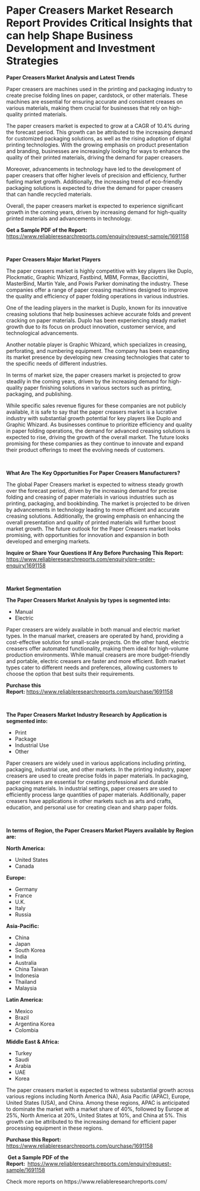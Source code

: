 <p><h1>Paper Creasers Market Research Report Provides Critical Insights that can help Shape Business Development and Investment Strategies</h1></p><p><strong>Paper Creasers Market Analysis and Latest Trends</strong></p>
<p><p>Paper creasers are machines used in the printing and packaging industry to create precise folding lines on paper, cardstock, or other materials. These machines are essential for ensuring accurate and consistent creases on various materials, making them crucial for businesses that rely on high-quality printed materials.</p><p>The paper creasers market is expected to grow at a CAGR of 10.4% during the forecast period. This growth can be attributed to the increasing demand for customized packaging solutions, as well as the rising adoption of digital printing technologies. With the growing emphasis on product presentation and branding, businesses are increasingly looking for ways to enhance the quality of their printed materials, driving the demand for paper creasers.</p><p>Moreover, advancements in technology have led to the development of paper creasers that offer higher levels of precision and efficiency, further fueling market growth. Additionally, the increasing trend of eco-friendly packaging solutions is expected to drive the demand for paper creasers that can handle recycled materials.</p><p>Overall, the paper creasers market is expected to experience significant growth in the coming years, driven by increasing demand for high-quality printed materials and advancements in technology.</p></p>
<p><strong>Get a Sample PDF of the Report:&nbsp;</strong> <a href="https://www.reliableresearchreports.com/enquiry/request-sample/1691158">https://www.reliableresearchreports.com/enquiry/request-sample/1691158</a></p>
<p>&nbsp;</p>
<p><strong>Paper Creasers Major Market Players</strong></p>
<p><p>The paper creasers market is highly competitive with key players like Duplo, Plockmatic, Graphic Whizard, Fastbind, MBM, Formax, Bacciottini, MasterBind, Martin Yale, and Powis Parker dominating the industry. These companies offer a range of paper creasing machines designed to improve the quality and efficiency of paper folding operations in various industries.</p><p>One of the leading players in the market is Duplo, known for its innovative creasing solutions that help businesses achieve accurate folds and prevent cracking on paper materials. Duplo has been experiencing steady market growth due to its focus on product innovation, customer service, and technological advancements.</p><p>Another notable player is Graphic Whizard, which specializes in creasing, perforating, and numbering equipment. The company has been expanding its market presence by developing new creasing technologies that cater to the specific needs of different industries.</p><p>In terms of market size, the paper creasers market is projected to grow steadily in the coming years, driven by the increasing demand for high-quality paper finishing solutions in various sectors such as printing, packaging, and publishing.</p><p>While specific sales revenue figures for these companies are not publicly available, it is safe to say that the paper creasers market is a lucrative industry with substantial growth potential for key players like Duplo and Graphic Whizard. As businesses continue to prioritize efficiency and quality in paper folding operations, the demand for advanced creasing solutions is expected to rise, driving the growth of the overall market. The future looks promising for these companies as they continue to innovate and expand their product offerings to meet the evolving needs of customers.</p></p>
<p>&nbsp;</p>
<p><strong>What Are The Key Opportunities For Paper Creasers Manufacturers?</strong></p>
<p><p>The global Paper Creasers market is expected to witness steady growth over the forecast period, driven by the increasing demand for precise folding and creasing of paper materials in various industries such as printing, packaging, and bookbinding. The market is projected to be driven by advancements in technology leading to more efficient and accurate creasing solutions. Additionally, the growing emphasis on enhancing the overall presentation and quality of printed materials will further boost market growth. The future outlook for the Paper Creasers market looks promising, with opportunities for innovation and expansion in both developed and emerging markets.</p></p>
<p><strong>Inquire or Share Your Questions If Any Before Purchasing This Report:</strong> <a href="https://www.reliableresearchreports.com/enquiry/pre-order-enquiry/1691158">https://www.reliableresearchreports.com/enquiry/pre-order-enquiry/1691158</a></p>
<p>&nbsp;</p>
<p><strong>Market Segmentation</strong></p>
<p><strong>The Paper Creasers Market Analysis by types is segmented into:</strong></p>
<p><ul><li>Manual</li><li>Electric</li></ul></p>
<p><p>Paper creasers are widely available in both manual and electric market types. In the manual market, creasers are operated by hand, providing a cost-effective solution for small-scale projects. On the other hand, electric creasers offer automated functionality, making them ideal for high-volume production environments. While manual creasers are more budget-friendly and portable, electric creasers are faster and more efficient. Both market types cater to different needs and preferences, allowing customers to choose the option that best suits their requirements.</p></p>
<p><strong>Purchase this Report:&nbsp;</strong><a href="https://www.reliableresearchreports.com/purchase/1691158">https://www.reliableresearchreports.com/purchase/1691158</a></p>
<p>&nbsp;</p>
<p><strong>The Paper Creasers Market Industry Research by Application is segmented into:</strong></p>
<p><ul><li>Print</li><li>Package</li><li>Industrial Use</li><li>Other</li></ul></p>
<p><p>Paper creasers are widely used in various applications including printing, packaging, industrial use, and other markets. In the printing industry, paper creasers are used to create precise folds in paper materials. In packaging, paper creasers are essential for creating professional and durable packaging materials. In industrial settings, paper creasers are used to efficiently process large quantities of paper materials. Additionally, paper creasers have applications in other markets such as arts and crafts, education, and personal use for creating clean and sharp paper folds.</p></p>
<p>&nbsp;</p>
<p><strong>In terms of Region, the Paper Creasers Market Players available by Region are:</strong></p>
<p>
    <p> <strong> North America: </strong>
        <ul>
            <li>United States</li>
            <li>Canada</li>
        </ul>
        </p> 
    <p> <strong> Europe: </strong>
        <ul>
            <li>Germany</li>
            <li>France</li>
            <li>U.K.</li>
            <li>Italy</li>
            <li>Russia</li>
        </ul>
        </p> 
    <p> <strong> Asia-Pacific: </strong>
        <ul>
            <li>China</li>
            <li>Japan</li>
            <li>South Korea</li>
            <li>India</li>
            <li>Australia</li>
            <li>China Taiwan</li>
            <li>Indonesia</li>
            <li>Thailand</li>
            <li>Malaysia</li>
        </ul>
        </p> 
    <p> <strong> Latin America: </strong>
        <ul>
            <li>Mexico</li>
            <li>Brazil</li>
            <li>Argentina Korea</li>
            <li>Colombia</li>
        </ul>
        </p> 
    <p> <strong> Middle East & Africa: </strong>
        <ul>
            <li>Turkey</li>
            <li>Saudi</li>
            <li>Arabia</li>
            <li>UAE</li>
            <li>Korea</li>
        </ul>
    </p>
    </p>
<p><p>The paper creasers market is expected to witness substantial growth across various regions including North America (NA), Asia Pacific (APAC), Europe, United States (USA), and China. Among these regions, APAC is anticipated to dominate the market with a market share of 40%, followed by Europe at 25%, North America at 20%, United States at 10%, and China at 5%. This growth can be attributed to the increasing demand for efficient paper processing equipment in these regions.</p></p>
<p><strong>Purchase this Report: </strong><a href="https://www.reliableresearchreports.com/purchase/1691158">https://www.reliableresearchreports.com/purchase/1691158</a></p>
<p>&nbsp;<strong>Get a Sample PDF of the Report:&nbsp;&nbsp;</strong><a href="https://www.reliableresearchreports.com/enquiry/request-sample/1691158">https://www.reliableresearchreports.com/enquiry/request-sample/1691158</a></p>
<p><strong></strong></p>
<p>Check more reports on https://www.reliableresearchreports.com/</p>